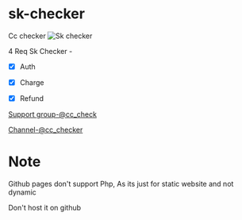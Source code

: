 # sk-checker
Cc checker 
![Sk checker](https://i.ibb.co/mR45B4M/Screenshot-1166.png)


4 Req Sk Checker - 
- [x] Auth
- [x] Charge
- [x] Refund




[Support group-@cc_check](https://t.me/cc_check)

[Channel-@cc_checker](https://t.me/cc_checker)


# Note

Github pages don't support Php,
As its just for static website and not dynamic

Don't host it on github


